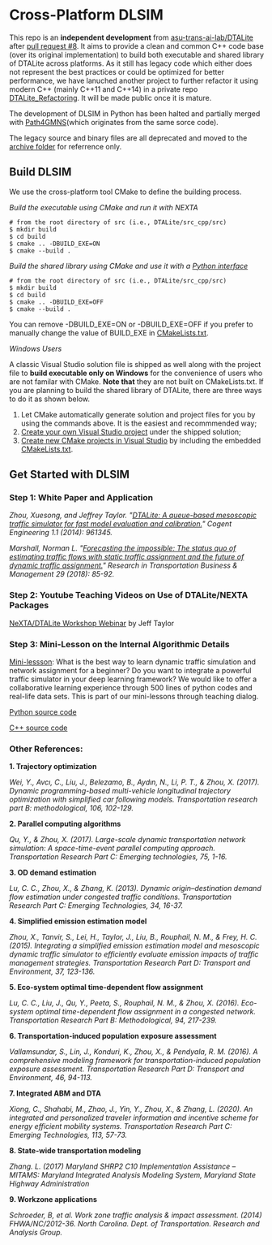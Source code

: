 # Cross-Platform DLSIM

This repo is an **independent development** from [asu-trans-ai-lab/DTALite](https://github.com/asu-trans-ai-lab/DTALite) after [pull request #8](https://github.com/asu-trans-ai-lab/DTALite/pull/8). It aims to provide a clean and common C++ code base (over its original implementation) to build both executable and shared library of DTALite across platforms. As it still has legacy code which either does not represent the best practices or could be optimized for better performance, we have lanuched another project to further refactor it using modern C++ (mainly C++11 and C++14) in a private repo [DTALite_Refactoring](https://github.com/jdlph/DTALite_Refactoring). It will be made public once it is mature.

The development of DLSIM in Python has been halted and partially merged with [Path4GMNS](https://github.com/jdlph/Path4GMNS)(which originates from the same sorce code). 

The legacy source and binary files are all deprecated and moved to the [archive folder](https://github.com/jdlph/DTALite/tree/main/archive) for referrence only.

## Build DLSIM
We use the cross-platform tool CMake to define the building process.

*Build the executable using CMake and run it with NEXTA*
```
# from the root directory of src (i.e., DTALite/src_cpp/src)
$ mkdir build
$ cd build
$ cmake .. -DBUILD_EXE=ON
$ cmake --build .
```

*Build the shared library using CMake and use it with a [Python interface](https://github.com/jdlph/Path4GMNS)*
```
# from the root directory of src (i.e., DTALite/src_cpp/src)
$ mkdir build
$ cd build
$ cmake .. -DBUILD_EXE=OFF
$ cmake --build .
```

You can remove -DBUILD_EXE=ON or -DBUILD_EXE=OFF if you prefer to manually change the value of BUILD_EXE in [CMakeLists.txt](https://github.com/caferavci/DLSim_CPP/src_cpp/src/CMakeLists.txt).

*Windows Users*

A classic Visual Studio solution file is shipped as well along with the project file to **build executable only on Windows** for the convenience of users who are not familar with CMake. **Note that** they are not built on CMakeLists.txt. If you are planning to build the shared library of DTALite, there are three ways to do it as shown below.

1. Let CMake automatically generate solution and project files for you by using the commands above. It is the easiest and recommmended way;
2. [Create your own Visual Studio project](https://docs.microsoft.com/en-us/visualstudio/get-started/tutorial-projects-solutions?view=vs-2019) under the shipped solution;
3. [Create new CMake projects in Visual Studio](https://docs.microsoft.com/en-us/cpp/build/cmake-projects-in-visual-studio?view=msvc-160) by including the embedded [CMakeLists.txt](https://github.com/jdlph/DTALite/blob/main/src_cpp/src/CMakeLists.txt).

## Get Started with DLSIM
### Step 1: White Paper and Application
*Zhou, Xuesong, and Jeffrey Taylor. "[DTALite: A queue-based mesoscopic traffic simulator for fast model evaluation and calibration.](https://www.tandfonline.com/doi/full/10.1080/23311916.2014.961345)" Cogent Engineering 1.1 (2014): 961345.*

*Marshall, Norman L. "[Forecasting the impossible: The status quo of estimating traffic flows with static traffic assignment and the future of dynamic traffic assignment.](https://www.sciencedirect.com/science/article/pii/S2210539517301232)" Research in Transportation Business & Management 29 (2018): 85-92.*

### Step 2: Youtube Teaching Videos on Use of DTALite/NEXTA Packages
[NeXTA/DTALite Workshop Webinar](https://www.youtube.com/channel/UCUHlqojCQ4f7VvqroUhbaFA) by Jeff Taylor

### Step 3: Mini-Lesson on the Internal Algorithmic Details
[Mini-lessson](https://youtu.be/rorZAhNNOf0): What is the best way to learn dynamic traffic simulation and network assignment for a beginner? Do you want to integrate a powerful traffic simulator in your deep learning framework? We would like to offer a collaborative learning experience through 500 lines of python codes and real-life data sets. This is part of our mini-lessons through teaching dialog.

[Python source code](https://github.com/caferavci/DLSim_CPP/src_py)

[C++ source code](https://github.com/caferavci/DLSim_CPP/src_cpp/src)

### Other References: 
**1. Trajectory optimization**

*Wei, Y., Avcı, C., Liu, J., Belezamo, B., Aydın, N., Li, P. T., & Zhou, X. (2017). Dynamic programming-based multi-vehicle longitudinal trajectory optimization with simplified car following models. Transportation research part B: methodological, 106, 102-129.*


**2. Parallel computing algorithms**

*Qu, Y., & Zhou, X. (2017). Large-scale dynamic transportation network simulation: A space-time-event parallel computing approach. Transportation Research Part C: Emerging technologies, 75, 1-16.*

**3. OD demand estimation**

*Lu, C. C., Zhou, X., & Zhang, K. (2013). Dynamic origin–destination demand flow estimation under congested traffic conditions. Transportation Research Part C: Emerging Technologies, 34, 16-37.*

**4. Simplified emission estimation model**

*Zhou, X., Tanvir, S., Lei, H., Taylor, J., Liu, B., Rouphail, N. M., & Frey, H. C. (2015). Integrating a simplified emission estimation model and mesoscopic dynamic traffic simulator to efficiently evaluate emission impacts of traffic management strategies. Transportation Research Part D: Transport and Environment, 37, 123-136.*

**5. Eco-system optimal time-dependent flow assignment**

*Lu, C. C., Liu, J., Qu, Y., Peeta, S., Rouphail, N. M., & Zhou, X. (2016). Eco-system optimal time-dependent flow assignment in a congested network. Transportation Research Part B: Methodological, 94, 217-239.*

**6. Transportation-induced population exposure assessment**

*Vallamsundar, S., Lin, J., Konduri, K., Zhou, X., & Pendyala, R. M. (2016). A comprehensive modeling framework for transportation-induced population exposure assessment. Transportation Research Part D: Transport and Environment, 46, 94-113.*

**7. Integrated ABM and DTA**

*Xiong, C., Shahabi, M., Zhao, J., Yin, Y., Zhou, X., & Zhang, L. (2020). An integrated and personalized traveler information and incentive scheme for energy efficient mobility systems. Transportation Research Part C: Emerging Technologies, 113, 57-73.*

**8. State-wide transportation modeling**

*Zhang. L. (2017) Maryland SHRP2 C10 Implementation Assistance – MITAMS: Maryland Integrated Analysis Modeling System, Maryland State Highway Administration*

**9. Workzone applications**

*Schroeder, B, et al. Work zone traffic analysis & impact assessment. (2014) FHWA/NC/2012-36. North Carolina. Dept. of Transportation. Research and Analysis Group.*
